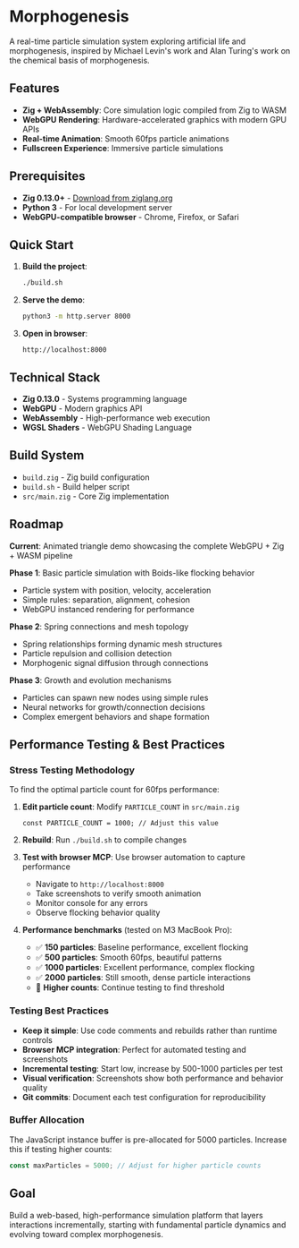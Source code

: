 # Morphogenesis

A real-time particle simulation system exploring artificial life and morphogenesis, inspired by Michael Levin's work and Alan Turing's work on the chemical basis of morphogenesis.

## Features

- **Zig + WebAssembly**: Core simulation logic compiled from Zig to WASM
- **WebGPU Rendering**: Hardware-accelerated graphics with modern GPU APIs
- **Real-time Animation**: Smooth 60fps particle animations
- **Fullscreen Experience**: Immersive particle simulations

## Prerequisites

- **Zig 0.13.0+** - [Download from ziglang.org](https://ziglang.org/download/)
- **Python 3** - For local development server
- **WebGPU-compatible browser** - Chrome, Firefox, or Safari

## Quick Start

1. **Build the project**:
   ```bash
   ./build.sh
   ```

2. **Serve the demo**:
   ```bash
   python3 -m http.server 8000
   ```

3. **Open in browser**:
   ```
   http://localhost:8000
   ```

## Technical Stack

- **Zig 0.13.0** - Systems programming language
- **WebGPU** - Modern graphics API
- **WebAssembly** - High-performance web execution
- **WGSL Shaders** - WebGPU Shading Language

## Build System

- `build.zig` - Zig build configuration
- `build.sh` - Build helper script
- `src/main.zig` - Core Zig implementation

## Roadmap

**Current**: Animated triangle demo showcasing the complete WebGPU + Zig + WASM pipeline

**Phase 1**: Basic particle simulation with Boids-like flocking behavior
- Particle system with position, velocity, acceleration
- Simple rules: separation, alignment, cohesion
- WebGPU instanced rendering for performance

**Phase 2**: Spring connections and mesh topology
- Spring relationships forming dynamic mesh structures
- Particle repulsion and collision detection
- Morphogenic signal diffusion through connections

**Phase 3**: Growth and evolution mechanisms
- Particles can spawn new nodes using simple rules
- Neural networks for growth/connection decisions
- Complex emergent behaviors and shape formation

## Performance Testing & Best Practices

### Stress Testing Methodology

To find the optimal particle count for 60fps performance:

1. **Edit particle count**: Modify `PARTICLE_COUNT` in `src/main.zig`
   ```zig
   const PARTICLE_COUNT = 1000; // Adjust this value
   ```

2. **Rebuild**: Run `./build.sh` to compile changes

3. **Test with browser MCP**: Use browser automation to capture performance
   - Navigate to `http://localhost:8000` 
   - Take screenshots to verify smooth animation
   - Monitor console for any errors
   - Observe flocking behavior quality

4. **Performance benchmarks** (tested on M3 MacBook Pro):
   - ✅ **150 particles**: Baseline performance, excellent flocking
   - ✅ **500 particles**: Smooth 60fps, beautiful patterns  
   - ✅ **1000 particles**: Excellent performance, complex flocking
   - ✅ **2000 particles**: Still smooth, dense particle interactions
   - 🔄 **Higher counts**: Continue testing to find threshold

### Testing Best Practices

- **Keep it simple**: Use code comments and rebuilds rather than runtime controls
- **Browser MCP integration**: Perfect for automated testing and screenshots
- **Incremental testing**: Start low, increase by 500-1000 particles per test
- **Visual verification**: Screenshots show both performance and behavior quality
- **Git commits**: Document each test configuration for reproducibility

### Buffer Allocation

The JavaScript instance buffer is pre-allocated for 5000 particles. Increase this if testing higher counts:

```javascript
const maxParticles = 5000; // Adjust for higher particle counts
```

## Goal

Build a web-based, high-performance simulation platform that layers interactions incrementally, starting with fundamental particle dynamics and evolving toward complex morphogenesis.